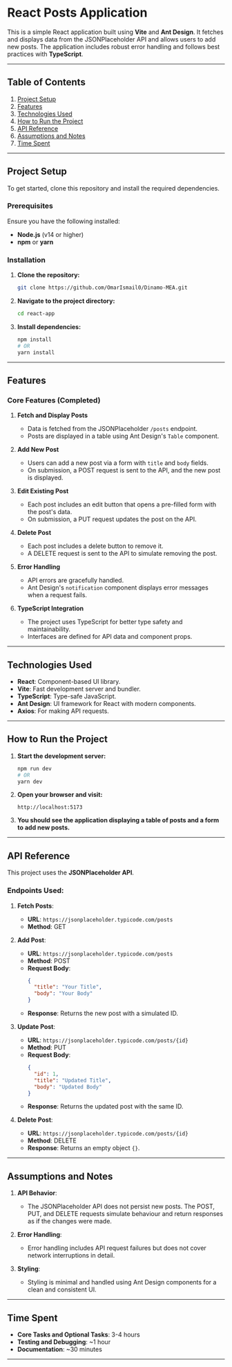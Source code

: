 # React Posts Application

This is a simple React application built using **Vite** and **Ant Design**. It fetches and displays data from the JSONPlaceholder API and allows users to add new posts. The application includes robust error handling and follows best practices with **TypeScript**.

---

## Table of Contents

1. [Project Setup](#project-setup)
2. [Features](#features)
3. [Technologies Used](#technologies-used)
4. [How to Run the Project](#how-to-run-the-project)
5. [API Reference](#api-reference)
6. [Assumptions and Notes](#assumptions-and-notes)
7. [Time Spent](#time-spent)

---

## Project Setup

To get started, clone this repository and install the required dependencies.

### Prerequisites

Ensure you have the following installed:

- **Node.js** (v14 or higher)
- **npm** or **yarn**

### Installation

1. **Clone the repository:**

   ```bash
   git clone https://github.com/OmarIsmail0/Dinamo-MEA.git
   ```

2. **Navigate to the project directory:**

   ```bash
   cd react-app
   ```

3. **Install dependencies:**
   ```bash
   npm install
   # OR
   yarn install
   ```

---

## Features

### Core Features (Completed)

1. **Fetch and Display Posts**

   - Data is fetched from the JSONPlaceholder `/posts` endpoint.
   - Posts are displayed in a table using Ant Design's `Table` component.

2. **Add New Post**

   - Users can add a new post via a form with `title` and `body` fields.
   - On submission, a POST request is sent to the API, and the new post is displayed.

3. **Edit Existing Post**

   - Each post includes an edit button that opens a pre-filled form with the post's data.
   - On submission, a PUT request updates the post on the API.

4. **Delete Post**

   - Each post includes a delete button to remove it.
   - A DELETE request is sent to the API to simulate removing the post.

5. **Error Handling**

   - API errors are gracefully handled.
   - Ant Design's `notification` component displays error messages when a request fails.

6. **TypeScript Integration**
   - The project uses TypeScript for better type safety and maintainability.
   - Interfaces are defined for API data and component props.

---

## Technologies Used

- **React**: Component-based UI library.
- **Vite**: Fast development server and bundler.
- **TypeScript**: Type-safe JavaScript.
- **Ant Design**: UI framework for React with modern components.
- **Axios**: For making API requests.

---

## How to Run the Project

1. **Start the development server:**

   ```bash
   npm run dev
   # OR
   yarn dev
   ```

2. **Open your browser and visit:**

   ```
   http://localhost:5173
   ```

3. **You should see the application displaying a table of posts and a form to add new posts.**

---

## API Reference

This project uses the **JSONPlaceholder API**.

### Endpoints Used:

1. **Fetch Posts**:

   - **URL**: `https://jsonplaceholder.typicode.com/posts`
   - **Method**: GET

2. **Add Post**:

   - **URL**: `https://jsonplaceholder.typicode.com/posts`
   - **Method**: POST
   - **Request Body**:
     ```json
     {
       "title": "Your Title",
       "body": "Your Body"
     }
     ```
   - **Response**: Returns the new post with a simulated ID.

3. **Update Post**:

   - **URL**: `https://jsonplaceholder.typicode.com/posts/{id}`
   - **Method**: PUT
   - **Request Body**:
     ```json
     {
       "id": 1,
       "title": "Updated Title",
       "body": "Updated Body"
     }
     ```
   - **Response**: Returns the updated post with the same ID.

4. **Delete Post**:
   - **URL**: `https://jsonplaceholder.typicode.com/posts/{id}`
   - **Method**: DELETE
   - **Response**: Returns an empty object `{}`.

---

## Assumptions and Notes

1. **API Behavior**:

   - The JSONPlaceholder API does not persist new posts. The POST, PUT, and DELETE requests simulate behaviour and return responses as if the changes were made.

2. **Error Handling**:

   - Error handling includes API request failures but does not cover network interruptions in detail.

3. **Styling**:
   - Styling is minimal and handled using Ant Design components for a clean and consistent UI.

---

## Time Spent

- **Core Tasks and Optional Tasks**: 3-4 hours
- **Testing and Debugging**: ~1 hour
- **Documentation**: ~30 minutes

---
